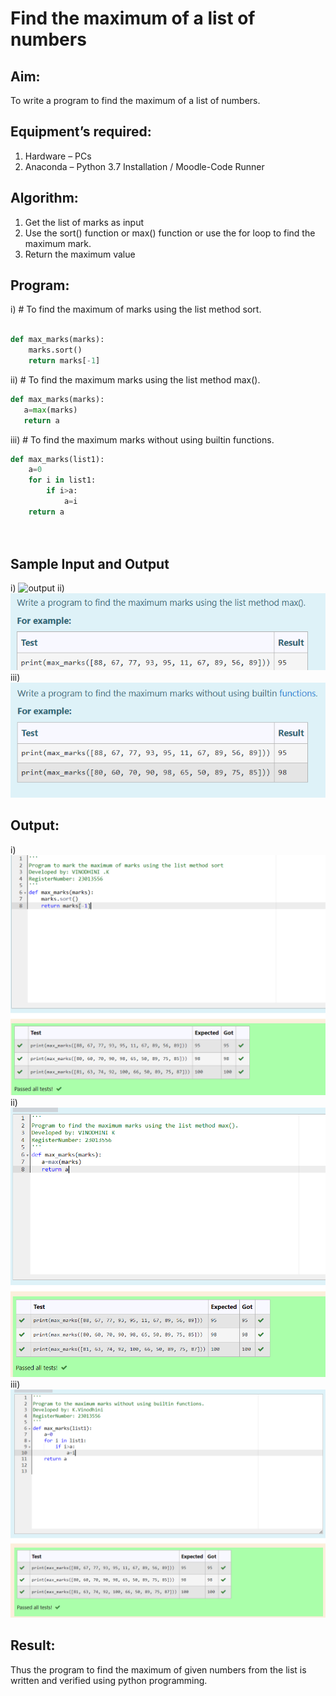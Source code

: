# Find the maximum of a list of numbers
## Aim:
To write a program to find the maximum of a list of numbers.
## Equipment’s required:
1.	Hardware – PCs
2.	Anaconda – Python 3.7 Installation / Moodle-Code Runner
## Algorithm:
1.	Get the list of marks as input
2.	Use the sort() function or max() function or use the for loop to find the maximum mark.
3.	Return the maximum value
## Program:

i)	# To find the maximum of marks using the list method sort.
```Python

def max_marks(marks):
    marks.sort()
    return marks[-1]


```

ii)	# To find the maximum marks using the list method max().
```Python
def max_marks(marks):
   a=max(marks)
   return a

```

iii) # To find the maximum marks without using builtin functions.
```Python
def max_marks(list1):
    a=0
    for i in list1:
        if i>a:
            a=i
    return a
  
   


```
## Sample Input and Output
i)
![output](./img/max_marks1.jpg) 
ii)
![Alt text](<max2 in.png>)
iii)
![Alt text](<max 3 in.png>)
## Output:
i)
![Alt text](<max1 out.png>)
ii)
![Alt text](<max 2out.png>)
iii)
![Alt text](<max 3 out.png>)
## Result:
Thus the program to find the maximum of given numbers from the list is written and verified using python programming.